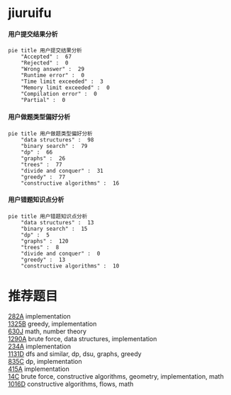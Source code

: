 # jiuruifu

<!-- tabs:start -->



#### **用户提交结果分析**

```mermaid
pie title 用户提交结果分析
    "Accepted" :  67
    "Rejected" :  0
    "Wrong answer" :  29
    "Runtime error" :  0
    "Time limit exceeded" :  3
    "Memory limit exceeded" :  0
    "Compilation error" :  0
    "Partial" :  0
```

#### **用户做题类型偏好分析**

```mermaid
pie title 用户做题类型偏好分析
    "data structures" :  98
    "binary search" :  79
    "dp" :  66
    "graphs" :  26
    "trees" :  77
    "divide and conquer" :  31
    "greedy" :  77
    "constructive algorithms" :  16
```
#### **用户错题知识点分析**

```mermaid
pie title 用户错题知识点分析
    "data structures" :  13
    "binary search" :  15
    "dp" :  5
    "graphs" :  120
    "trees" :  8
    "divide and conquer" :  0
    "greedy" :  13
    "constructive algorithms" :  10
```



<!-- tabs:end -->
# 推荐题目
[282A](https://codeforces.com/contest/282/problem/A)		implementation		  
[1325B](https://codeforces.com/contest/1325/problem/B)		greedy,
                        implementation		  
[630J](https://codeforces.com/contest/630/problem/J)		math,
                        number theory		  
[1290A](https://codeforces.com/contest/1290/problem/A)		brute force,
                        data structures,
                        implementation		  
[234A](https://codeforces.com/contest/234/problem/A)		implementation		  
[1131D](https://codeforces.com/contest/1131/problem/D)		dfs and similar,
                        dp,
                        dsu,
                        graphs,
                        greedy		  
[835C](https://codeforces.com/contest/835/problem/C)		dp,
                        implementation		  
[415A](https://codeforces.com/contest/415/problem/A)		implementation		  
[14C](https://codeforces.com/contest/14/problem/C)		brute force,
                        constructive algorithms,
                        geometry,
                        implementation,
                        math		  
[1016D](https://codeforces.com/contest/1016/problem/D)		constructive algorithms,
                        flows,
                        math		  
